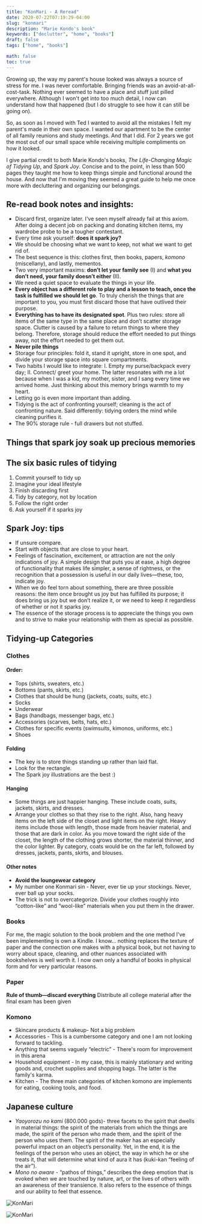 ```yaml
---
title: "KonMari - A Reread"
date: 2020-07-22T07:19:29-04:00
slug: "konmari"
description: "Marie Kondo's book"
keywords: ["declutter", "home", "books"]
draft: false
tags: ["home", "books"]

math: false
toc: true
---
```


Growing up, the way my parent's house looked was always a source of stress for me. I was never comfortable. Bringing friends was an avoid-at-all-cost-task. Nothing ever seemed to have a place and stuff just pilled everywhere. Although I won't get into too much detail, I now can understand how that happened (but I do struggle to see how it can still be going on). 

So, as soon as I moved with Ted I wanted to avoid all the mistakes I felt my parent's made in their own space. I wanted our apartment to be the center of all family reunions and study meetings. And that I did. For 2 years we got the most out of our small space while receiving multiple compliments on how it looked. 

I give partial credit to both Marie Kondo's books, *The Life-Changing Magic of Tidying Up*, and *Spark Joy*. Concise and to the point, in less than 500 pages they taught me how to keep things simple and functional around the house. And now that I'm moving they seemed a great guide to help me once more with decluttering and organizing our belongings.

## Re-read book notes and insights:
* Discard first, organize later. I've seen myself already fail at this axiom. After doing a decent job on packing and donating kitchen items, my wardrobe probe to be a tougher contestant.   
* Every time ask yourself: **does it spark joy?** 
* We should be choosing what we want to keep, not what we want to get rid of.
* The best sequence is this: clothes first, then books, papers, *komono* (miscellany), and lastly, mementos.
* Two very important maxims: **don’t let your family see** (I) and **what you don’t need, your family doesn’t either** (II).
* We need a quiet space to evaluate the things in your life.
* **Every object has a different role to play and a lesson to teach, once the task is fulfilled we should let go**. To truly cherish the things that are important to you, you must first discard those that have outlived their purpose.
* **Everything has to have its designated spot**. Plus two rules: store all items of the same type in the same place and don’t scatter storage space. Clutter is caused by a failure to return things to where they belong. Therefore, storage should reduce the effort needed to put things away, not the effort needed to get them out.
* **Never pile things**
* Storage four principles: fold it, stand it upright, store in one spot, and divide your storage space into square compartments.
* Two habits I would like to integrate: I. Empty my purse/backpack every day; II. Connect/ greet your home. The latter resonates with me a lot because when I was a kid, my mother, sister, and I sang every time we arrived home. Just thinking about this memory brings warmth to my heart. 
* Letting go is even more important than adding.
* Tidying is the act of confronting yourself; cleaning is the act of confronting nature. Said differently: tidying orders the mind while cleaning purifies it.
* The 90% storage rule -  full drawers but not stuffed. 

<h2>Things that spark joy soak up precious memories</h2>

## The six basic rules of tidying
1. Commit yourself to tidy up
2. Imagine your ideal lifestyle
3. Finish discarding first
4. Tidy by category, not by location
5. Follow the right order
6. Ask yourself if it sparks joy

## Spark Joy: tips
* If unsure compare.
* Start with objects that are close to your heart.
* Feelings of fascination, excitement, or attraction are not the only indications of joy. A simple design that puts you at ease, a high degree of functionality that makes life simpler, a sense of rightness, or the recognition that a possession is useful in our daily lives—these, too, indicate joy.
* When we do feel torn about something, there are three possible reasons: the item once brought us joy but has fulfilled its purpose; it does bring us joy but we don’t realize it, or we need to keep it regardless of whether or not it sparks joy.
* The essence of the storage process is to appreciate the things you own and to strive to make your relationship with them as special as possible.

## Tidying-up Categories
### Clothes
#### Order:
* Tops (shirts, sweaters, etc.)
* Bottoms (pants, skirts, etc.)
* Clothes that should be hung (jackets, coats, suits, etc.)
* Socks
* Underwear
* Bags (handbags, messenger bags, etc.)
* Accessories (scarves, belts, hats, etc.)
* Clothes for specific events (swimsuits, kimonos, uniforms, etc.)
* Shoes

#### Folding
* The key is to store things standing up rather than laid flat.
* Look for the rectangle. 
* The Spark joy illustrations are the best :)

#### Hanging
* Some things are just happier hanging. These include coats, suits, jackets, skirts, and dresses.
* Arrange your clothes so that they rise to the right. Also, hang heavy items on the left side of the closet and light items on the right. Heavy items include those with length, those made from heavier material, and those that are dark in color. As you move toward the right side of the closet, the length of the clothing grows shorter, the material thinner, and the color lighter. By category, coats would be on the far left, followed by dresses, jackets, pants, skirts, and blouses.

#### Other notes
* **Avoid the loungewear category** 
* My number one Konmari sin - Never, ever tie up your stockings. Never, ever ball up your socks.
* The trick is not to overcategorize. Divide your clothes roughly into “cotton-like” and “wool-like” materials when you put them in the drawer.

### Books
For me, the magic solution to the book problem and the one method I've been implementing is own a Kindle. 
I know... nothing replaces the texture of paper and the connection one makes with a physical book, but not having to worry about space, cleaning, and other nuances associated with bookshelves is well worth it. I now own only a handful of books in physical form and for very particular reasons. 

### Paper
**Rule of thumb—discard everything**
Distribute all college material after the final exam has been given

### Komono
* Skincare products & makeup- Not a big problem
* Accessories - This is a cumbersome category and one I am not looking forward to tackling. 
* Anything that seems vaguely “electric” - There's room for improvement in this arena
* Household equipment - In my case, this is mainly stationary and writing goods and, crochet supplies and shopping bags. The latter is the family's karma. 
* Kitchen - The three main categories of kitchen komono are implements for eating, cooking tools, and food.

## Japanese culture
* *Yaoyorozu no kami* (800.000 gods)- three facets to the spirit that dwells in material things: the spirit of the materials from which the things are made, the spirit of the person who made them, and the spirit of the person who uses them. The spirit of the maker has an especially powerful impact on an object’s personality. Yet, in the end, it is the feelings of the person who uses an object, the way in which he or she treats it, that will determine what kind of aura it has (kuki-kan “feeling of the air”). 
* *Mono no aware* - “pathos of things,” describes the deep emotion that is evoked when we are touched by nature, art, or the lives of others with an awareness of their transience. It also refers to the essence of things and our ability to feel that essence.

![KonMari](/78-konmari.png)

![KonMari](/78-konmariII.png)